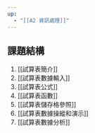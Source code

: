 ```yaml
---
up:
  - "[[A2 資訊處理]]"
---
```

## 課題結構
1. [[試算表簡介]]
2. [[試算表數據輸入]]
3. [[試算表公式]]
4. [[試算表函數]]
5. [[試算表儲存格參照]]
6. [[試算表數據操縱和演示]]
7. [[試算表數據分析]]
